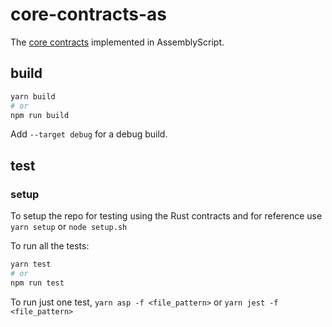# core-contracts-as

The [core contracts](https://github.com/near/core-contracts) implemented in AssemblyScript.

## build

```bash
yarn build
# or
npm run build
```

Add `--target debug` for a debug build.

## test

### setup

To setup the repo for testing using the Rust contracts and for reference use `yarn setup` or `node setup.sh`

To run all the tests:

```bash
yarn test
# or
npm run test
```

To run just one test, `yarn asp -f <file_pattern>` or `yarn jest -f <file_pattern>`
